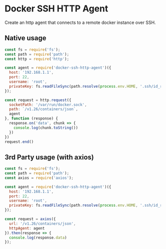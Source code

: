 # Docker SSH HTTP Agent
Create an http agent that connects to a remote docker instance over SSH.

## Native usage
```javascript
const fs = require('fs');
const path = require('path');
const http = require('http');

const agent = require('docker-ssh-http-agent')({
  host: '192.168.1.1',
  port: 22,
  username: 'root',
  privateKey: fs.readFileSync(path.resolve(process.env.HOME, '.ssh/id_rsa'))
});

const request = http.request({
  socketPath: '/var/run/docker.sock',
  path: `/v1.26/containers/json`,
  agent
}, function (response) {
  response.on('data', chunk => {
    console.log(chunk.toString())
  })
})
request.end()
```

## 3rd Party usage (with axios)
```javascript
const fs = require('fs');
const path = require('path');
const axios = require('axios');

const agent = require('docker-ssh-http-agent')({
  host: '192.168.1.1',
  port: 22,
  username: 'root',
  privateKey: fs.readFileSync(path.resolve(process.env.HOME, '.ssh/id_rsa'))
});

const request = axios({
  url: '/v1.26/containers/json',
  httpAgent: agent
}).then(response => {
  console.log(response.data)
});
```
